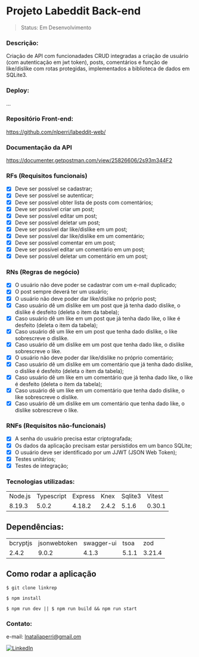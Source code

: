 # Projeto Labeddit Back-end

> Status: Em Desenvolvimento

### Descrição:

Criação de API com funcionadades CRUD integradas a criação de usuário (com autenticação em jwt token), posts, comentários e função de like/dislike com rotas protegidas, implementados a biblioteca de dados em SQLite3.

### Deploy:

...

### Repositório Front-end:

https://github.com/nlperri/labeddit-web/

### Documentação da API

https://documenter.getpostman.com/view/25826606/2s93m344F2

### RFs (Requisitos funcionais)

- [x] Deve ser possível se cadastrar;
- [x] Deve ser possível se autenticar;
- [x] Deve ser possível obter lista de posts com comentários;
- [x] Deve ser possível criar um post;
- [x] Deve ser possível editar um post;
- [x] Deve ser possível deletar um post;
- [x] Deve ser possível dar like/dislike em um post;
- [x] Deve ser possível dar like/dislike em um comentário;
- [x] Deve ser possível comentar em um post;
- [x] Deve ser possível editar um comentário em um post;
- [x] Deve ser possível deletar um comentário em um post;

### RNs (Regras de negócio)

- [x] O usuário não deve poder se cadastrar com um e-mail duplicado;
- [x] O post sempre deverá ter um usuário;
- [x] O usuário não deve poder dar like/dislike no próprio post;
- [x] Caso usuário dê um dislike em um post que já tenha dado dislike, o dislike é desfeito (deleta o item da tabela);
- [x] Caso usuário dê um like em um post que já tenha dado like, o like é desfeito (deleta o item da tabela);
- [x] Caso usuário dê um like em um post que tenha dado dislike, o like sobrescreve o dislike.
- [x] Caso usuário dê um dislike em um post que tenha dado like, o dislike sobrescreve o like.
- [x] O usuário não deve poder dar like/dislike no próprio comentário;
- [x] Caso usuário dê um dislike em um comentário que já tenha dado dislike, o dislike é desfeito (deleta o item da tabela);
- [x] Caso usuário dê um like em um comentário que já tenha dado like, o like é desfeito (deleta o item da tabela);
- [x] Caso usuário dê um like em um comentário que tenha dado dislike, o like sobrescreve o dislike.
- [x] Caso usuário dê um dislike em um comentário que tenha dado like, o dislike sobrescreve o like.

### RNFs (Requisitos não-funcionais)

- [x] A senha do usuário precisa estar criptografada;
- [x] Os dados da aplicação precisam estar persistidos em um banco SQLite;
- [x] O usuário deve ser identificado por um JJWT (JSON Web Token);
- [x] Testes unitários;
- [x] Testes de integração;

### Tecnologias utilizadas:

<table>
<tr>
<td>Node.js</td>
<td>Typescript</td>
<td>Express</td>
<td>Knex</td>
<td>Sqlite3</td>
<td>Vitest</td>

</tr>
<tr>
<td>8.19.3</td>
<td>5.0.2</td>
<td>4.18.2</td>
<td>2.4.2</td>
<td>5.1.6</td>
<td>0.30.1</td>
</tr>
</table>

## Dependências:

<table>
<tr>
<td>bcryptjs</td>
<td>jsonwebtoken</td>
<td>swagger-ui</td>
<td>tsoa</td>
<td>zod</td>

</tr>
<tr>
<td>2.4.2</td>
<td>9.0.2</td>
<td>4.1.3</td>
<td>5.1.1</td>
<td>3.21.4</td>
</tr>
</table>

## Como rodar a aplicação

```ubuntu
$ git clone linkrep

$ npm install

$ npm run dev || $ npm run build && npm run start

```

### Contato:

e-mail: lnataliaperri@gmail.om

[![LinkedIn](https://img.shields.io/badge/LinkedIn-0077B5?style=for-the-badge&logo=linkedin&logoColor=white)](https://www.linkedin.com/in/natalia-perri/)
